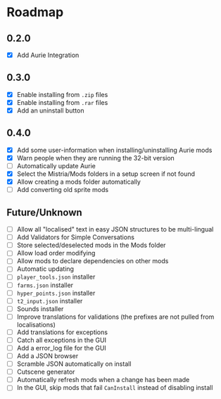 # Roadmap

## 0.2.0
* [x] Add Aurie Integration

## 0.3.0
* [x] Enable installing from `.zip` files
* [x] Enable installing from `.rar` files
* [x] Add an uninstall button

## 0.4.0
* [x] Add some user-information when installing/uninstalling Aurie mods
* [x] Warn people when they are running the 32-bit version
* [ ] Automatically update Aurie
* [x] Select the Mistria/Mods folders in a setup screen if not found
* [x] Allow creating a mods folder automatically
* [ ] Add converting old sprite mods

## Future/Unknown
* [ ] Allow all "localised" text in easy JSON structures to be multi-lingual
* [ ] Add Validators for Simple Conversations
* [ ] Store selected/deselected mods in the Mods folder
* [ ] Allow load order modifying
* [ ] Allow mods to declare dependencies on other mods
* [ ] Automatic updating
* [ ] `player_tools.json` installer
* [ ] `farms.json` installer
* [ ] `hyper_points.json` installer
* [ ] `t2_input.json` installer
* [ ] Sounds installer
* [ ] Improve translations for validations (the prefixes are not pulled from localisations)
* [ ] Add translations for exceptions
* [ ] Catch all exceptions in the GUI
* [ ] Add a error_log file for the GUI
* [ ] Add a JSON browser
* [ ] Scramble JSON automatically on install
* [ ] Cutscene generator
* [ ] Automatically refresh mods when a change has been made
* [ ] In the GUI, skip mods that fail `CanInstall` instead of disabling install